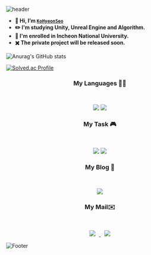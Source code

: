 ![header](https://capsule-render.vercel.app/api?type=waving&color=FFFF64&height=200&section=header&text=👩‍💻Hi!%20I'm%20Hyeonseo!👩‍💻&fontSize=50)
- **👋 Hi, I’m [`KoHyeonSeo`](https://github.com/KoHyeonSeo)**
- **✏️ I'm studying Unity, Unreal Engine and Algorithm.**
- **🏫 I'm enrolled in Incheon National University.**
- **✖️ The private project will be released soon.**

![Anurag's GitHub stats](https://github-readme-stats.vercel.app/api?username=KoHyeonSeo&show_icons=true&theme=radical)

[![Solved.ac Profile](http://mazassumnida.wtf/api/v2/generate_badge?boj=rhgustj01)](https://solved.ac/rhgustj01/)

<h3 align="center"><b> My Languages 👩‍💻 </b></h3>
</br>
<p align="center">
<img src="https://img.shields.io/badge/c++-%2300599C.svg?style=for-the-badge&logo=c%2B%2B&logoColor=white"/>
<img src="https://img.shields.io/badge/c%23-%23239120.svg?style=for-the-badge&logo=c-sharp&logoColor=white"/>
</p>

<h3 align="center"><b> My Task 🎮 </b></h3>
</br>
<p align="center">
<img src="https://img.shields.io/badge/unity-%23000000.svg?style=for-the-badge&logo=unity&logoColor=white"/>
<img src="https://img.shields.io/badge/unrealengine-%23313131.svg?style=for-the-badge&logo=unrealengine&logoColor=white"/>
</p>

<h3 align="center"><b> My Blog 🙂 </b></h3>
</br>
<p align="center">
<a href="https://blog.naver.com/rhgustj01"><img src="https://img.shields.io/badge/-Naver%20blog-brightgreen?style=flat-square&logo=Naver&logoColor=white&link=https://blog.naver.com/rhgustj01"/></a>   

 <h3 align="center"><b> My Mail✉️ </b></h3>
</br>
<p align="center">
<a href=mailto:rhgustj01@naver.com><img src="https://img.shields.io/badge/-Naver-brightgreen?style=flat-square&logo=Naver&logoColor=white&link=mailto:rhgustj01@naver.com"
style="height : auto; margin-left : 10px; margin-right : 10px;"/>
</a>
<a href=mailto:rhgustj310@gmail.com><img src="https://img.shields.io/badge/Gmail-d14836?style=flat-square&logo=Gmail&logoColor=white&link=mailto:rhgustj310@gmail.com"
style="height : auto; margin-left : 10px; margin-right : 10px;"/>
</a>

 ![Footer](https://capsule-render.vercel.app/api?type=waving&color=FFFF64&height=200&section=footer)
